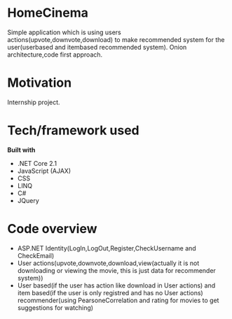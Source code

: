 # HomeCinema
Simple application which is using users actions(upvote,downvote,download) to make recommended system for the user(userbased and itembased recommended system).
Onion architecture,code first approach.
# Motivation
Internship project.
# Tech/framework used
<b>Built with</b>
- .NET Core 2.1
- JavaScript (AJAX)
- CSS
- LINQ
- C#
- JQuery
# Code overview
- ASP.NET Identity(LogIn,LogOut,Register,CheckUsername and CheckEmail)
- User actions(upvote,downvote,download,view(actually it is not downloading or viewing the movie, this is just data for recommender system))
- User based(if the user has action like download in User actions) and item based(if the user is only registred and has no User actions) recommender(using PearsoneCorrelation and rating for movies to get suggestions for watching)

